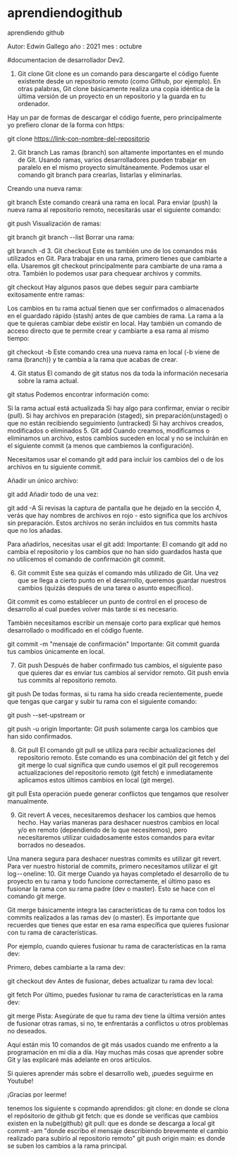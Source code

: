 # aprendiendogithub
aprendiendo   github

Autor: Edwin Gallego
año : 2021
mes : octubre

#documentacion de  desarrollador  Dev2.

1. Git clone
Git clone es un comando para descargarte el código fuente existente desde un repositorio remoto (como Github, por ejemplo). En otras palabras, Git clone básicamente realiza una copia idéntica de la última versión de un proyecto en un repositorio y la guarda en tu ordenador.

Hay un par de formas de descargar el código fuente, pero principalmente yo prefiero clonar de la forma con https:

git clone <https://link-con-nombre-del-repositorio>

2. Git branch
Las ramas (branch) son altamente importantes en el mundo de Git. Usando ramas, varios desarrolladores pueden trabajar en paralelo en el mismo proyecto simultáneamente. Podemos usar el comando git branch para crearlas, listarlas y eliminarlas.

Creando una nueva rama:

git branch <nombre-de-la-rama>
Este comando creará una rama en local. Para enviar (push) la nueva rama al repositorio remoto, necesitarás usar el siguiente comando:

git push <nombre-remoto> <nombre-rama>
Visualización de ramas:

git branch
git branch --list
Borrar una rama:

git branch -d <nombre-de-la-rama>
3. Git checkout
Este es también uno de los comandos más utilizados en Git. Para trabajar en una rama, primero tienes que cambiarte a ella. Usaremos git checkout principalmente para cambiarte de una rama a otra. También lo podemos usar para chequear archivos y commits.

git checkout <nombre-de-la-rama>
Hay algunos pasos que debes seguir para cambiarte exitosamente entre ramas:

Los cambios en tu rama actual tienen que ser confirmados o almacenados en el guardado rápido (stash) antes de que cambies de rama.
La rama a la que te quieras cambiar debe existir en local.
Hay también un comando de acceso directo que te permite crear y cambiarte a esa rama al mismo tiempo:

git checkout -b <nombre-de-tu-rama>
Este comando crea una nueva rama en local (-b viene de rama (branch)) y te cambia a la rama que acabas de crear.

4. Git status
El comando de git status nos da toda la información necesaria sobre la rama actual.

git status
Podemos encontrar información como:

Si la rama actual está actualizada
Si hay algo para confirmar, enviar o recibir (pull).
Si hay archivos en preparación (staged), sin preparación(unstaged) o que no están recibiendo seguimiento (untracked)
Si hay archivos creados, modificados o eliminados
5. Git add
Cuando creamos, modificamos o eliminamos un archivo, estos cambios suceden en local y no se incluirán en el siguiente commit (a menos que cambiemos la configuración).

Necesitamos usar el comando git add para incluir los cambios del o de los archivos en tu siguiente commit.

Añadir un único archivo:

git add <archivo>
Añadir todo de una vez:

git add -A
Si revisas la captura de pantalla que he dejado en la sección 4, verás que hay nombres de archivos en rojo - esto significa que los archivos sin preparación. Estos archivos no serán incluidos en tus commits hasta que no los añadas.

Para añadirlos, necesitas usar el git add:
Importante: El comando git add no cambia el repositorio y los cambios que no han sido guardados hasta que no utilicemos el comando de confirmación git commit.

6. Git commit
Este sea quizás el comando más utilizado de Git. Una vez que se llega a cierto punto en el desarrollo, queremos guardar nuestros cambios (quizás después de una tarea o asunto específico).  

Git commit es como establecer un punto de control en el proceso de desarrollo al cual puedes volver más tarde si es necesario.

También necesitamos escribir un mensaje corto para explicar qué hemos desarrollado o modificado en el código fuente.

git commit -m "mensaje de confirmación"
Importante: Git commit guarda tus cambios únicamente en local.

7. Git push
Después de haber confirmado tus cambios, el siguiente paso que quieres dar es enviar tus cambios al servidor remoto. Git push envía tus commits al repositorio remoto.

git push <nombre-remoto> <nombre-de-tu-rama>
De todas formas, si tu rama ha sido creada recientemente, puede que tengas que cargar y subir tu rama con el siguiente comando:

git push --set-upstream <nombre-remoto> <nombre-de-tu-rama>
or

git push -u origin <nombre-de-tu-rama>
Importante: Git push solamente carga los cambios que han sido confirmados.

8. Git pull
El comando git pull se utiliza para recibir actualizaciones del repositorio remoto. Este comando es una combinación del git fetch y del git merge lo cual significa que cundo usemos el git pull recogeremos actualizaciones del repositorio remoto (git fetch) e inmediatamente aplicamos estos últimos cambios en local (git merge).

git pull <nombre-remoto>
Esta operación puede generar conflictos que tengamos que resolver manualmente.

9. Git revert
A veces, necesitaremos deshacer los cambios que hemos hecho. Hay varias maneras para deshacer nuestros cambios en local y/o en remoto (dependiendo de lo que necesitemos), pero necesitaremos utilizar cuidadosamente estos comandos para evitar borrados no deseados.

Una manera segura para deshacer nuestras commits es utilizar git revert. Para ver nuestro historial de commits, primero necesitamos utilizar el  git log -- oneline:
10. Git merge
Cuando ya hayas completado el desarrollo de tu proyecto en tu rama y todo funcione correctamente, el último paso es fusionar la rama con su rama padre (dev o master). Esto se hace con el comando git merge.

Git merge básicamente integra las características de tu rama con todos los commits realizados a las ramas dev (o master).  Es importante que recuerdes que tienes que estar en esa rama específica que quieres fusionar  con tu rama de características.

Por ejemplo, cuando quieres fusionar tu rama de características en la rama dev:

Primero, debes cambiarte a la rama dev:

git checkout dev
Antes de fusionar, debes actualizar tu rama dev local:

git fetch
Por último, puedes fusionar tu rama de características en la rama dev:

git merge <nombre-de-la-rama>
Pista: Asegúrate de que tu rama dev tiene la última versión antes de fusionar otras ramas, si no, te enfrentarás a conflictos u otros problemas no deseados.

Aquí están mis 10 comandos de git más usados cuando me enfrento a la programación en mi día a día. Hay muchas más cosas que aprender sobre Git y las explicaré más adelante en oros artículos.

Si quieres aprender más sobre el desarrollo web, ¡puedes seguirme en Youtube!

¡Gracias por leerme!

tenemos  los  siguiente s   copmando aprendidos: 
 git clone:   en donde    se  clona  el repósitorio de  github
 git  fetch:   que es  donde   se  verificas  que cambios  existen  en la nube(github)
  git pull:     que es  donde se  descarga  a local
  git commit -am "donde    escribo   el  mensaje  describiendo  brevemente  el cambio realizado para  subirlo al repositorio  remoto"
  git push origin main:  es  donde  se  suben los cambios  a la  rama  principal.

